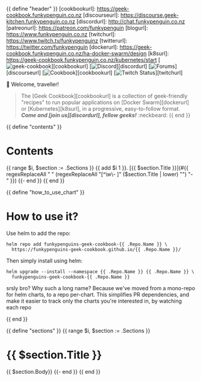 {{ define "header" }}
[cookbookurl]: https://geek-cookbook.funkypenguin.co.nz
[discourseurl]: https://discourse.geek-kitchen.funkypenguin.co.nz
[discordurl]: http://chat.funkypenguin.co.nz
[patreonurl]: https://patreon.com/funkypenguin
[blogurl]: https://www.funkypenguin.co.nz
[twitchurl]: https://www.twitch.tv/funkypenguinz
[twitterurl]: https://twitter.com/funkypenguin
[dockerurl]: https://geek-cookbook.funkypenguin.co.nz/ha-docker-swarm/design
[k8surl]: https://geek-cookbook.funkypenguin.co.nz/kubernetes/start
[![geek-cookbook](https://raw.githubusercontent.com/funkypenguin/www.funkypenguin.co.nz/master/images/geek-kitchen-banner.png)][cookbookurl]
[![Discord](https://img.shields.io/discord/396055506072109067?color=black&label=Hot%20Sweaty%20Geeks&logo=discord&logoColor=white&style=for-the-badge)][discordurl]
[![Forums](https://img.shields.io/discourse/topics?color=black&label=Forums&logo=discourse&logoColor=white&server=https%3A%2F%2Fdiscourse.geek-kitchen.funkypenguin.co.nz&style=for-the-badge)][discourseurl]
[![Cookbook](https://img.shields.io/badge/Recipes-44-black?style=for-the-badge&color=black)][cookbookurl]
[![Twitch Status](https://img.shields.io/twitch/status/funkypenguinnz?style=for-the-badge&label=LiveGeeking&logoColor=white&logo=twitch)][twitchurl]

:wave: Welcome, traveller!
> The [Geek Cookbook][cookbookurl] is a collection of geek-friendly "recipes" to run popular applications on [Docker Swarm][dockerurl] or [Kubernetes][k8surl], in a progressive, easy-to-follow format.  ***Come and [join us][discordurl], fellow geeks!*** :neckbeard:
{{ end }}

{{ define "contents" }} 
# Contents
{{ range $i, $section := .Sections }}
{{ add $i 1 }}. [{{ $section.Title }}](#{{ regexReplaceAll " " (regexReplaceAll "[^\\w\\- ]" ($section.Title | lower) "") "-" }})
{{- end }}
{{ end }}

{{ define "how_to_use_chart" }} 
# How to use it?

Use helm to add the repo:

```
helm repo add funkypenguins-geek-cookbook-{{ .Repo.Name }} \
  https://funkypenguins-geek-cookbook.github.io/{{ .Repo.Name }}/
```

Then simply install using helm:

```
helm upgrade --install --namespace {{ .Repo.Name }} {{ .Repo.Name }} \
  funkypenguins-geek-cookbook-{{ .Repo.Name }}
```

<aside class="notice">
srsly bro? Why such a long name? Because we've moved from a mono-repo for helm charts, to a repo per-chart. This simplifies PR dependencies, and make it easier to track only the charts you're interested
in, by watching each repo
</aside>

{{ end }}

{{ define "sections" }}
{{ range $i, $section := .Sections }}
# {{ $section.Title }}

{{ $section.Body}}
{{- end }}
{{ end }}
